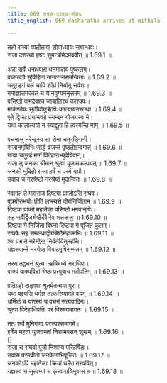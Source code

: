 ```yaml
---
title: 069 जनक-दशरथ-संवादः
title_english: 069 dasharatha arrives at mithila

---
```

<div class="audioEmbed"  caption="श्रीराम-हरिसीताराममूर्ति-घनपाठिभ्यां वचनम्" src="https://archive.org/download/Ramayana-recitation-Sriram-harisItArAmamUrti-Ghanapaati-v2/Kanda_1/Kanda_1_BK-069-Janaka_Dasharatha_Samvadhaha.mp3"></div>

ततो रात्र्यां व्यतीतायां सोपाध्यायः सबान्धवः।  
राजा दशरथो हृष्टः सुमन्त्रमिदमब्रवीत् ॥ 1.69.1 ॥   

अद्य सर्वे धनाध्यक्षा धनमादाय पुष्कलम्।  
व्रजन्त्वग्रे सुविहिता नानारत्नसमन्विताः ॥ 1.69.2 ॥   
चतुरङ्गं बलं चापि शीघ्रं निर्यातु सर्वशः।  
ममाज्ञासमकालं च यानयुग्यमनुत्तमम् ॥ 1.69.3 ॥   
वसिष्ठो वामदेवश्च जाबालिरथ काश्यपः।  
मार्कण्डेयः सुदीर्घायुर्ऋषिः कात्यायनस्तथा ॥ 1.69.4 ॥   
एते द्विजाः प्रयान्त्वग्रे स्यन्दनं योजयस्व मे।  
यथा कालात्ययो न स्याद्दूता हि त्वरयन्ति माम् ॥ 1.69.5 ॥   

वचनात्तु नरेन्द्रस्य सा सेना चतुरङ्गिणी।  
राजानमृषिभिः सार्द्धं व्रजन्तं पृष्ठतोऽन्वगात् ॥ 1.69.6 ॥   
गत्वा चतुरहं मार्गं विदेहानभ्युपेयिवान्।  
राजा तु जनकः श्रीमान् श्रुत्वा पूजामकल्पयत् ॥ 1.69.7 ॥   
जनको मुदितो राजा हर्षं च परमं ययौ।  
उवाच च नरश्रेष्ठो नरश्रेष्ठं मुदान्वितः ॥ 1.69.8 ॥   

स्वागतं ते महाराज दिष्ट्या प्राप्तोऽसि राघव।  
पुत्रयोरुभयोः प्रीतिं लप्स्यसे वीर्यनिर्जिताम् ॥ 1.69.9 ॥   
दिष्ट्या प्राप्तो महातेजा वसिष्ठो भगवानृषिः।  
सह सर्वैर्द्विजश्रेष्ठैर्देवैरिव शतक्रतुः ॥ 1.69.10 ॥   
दिष्ट्या मे निर्जिता विघ्ना दिष्ट्या मे पूजितं कुलम्।  
राघवैः सह सम्बन्धाद्वीर्यश्रेष्ठैर्महात्मभिः ॥ 1.69.11 ॥   
श्वः प्रभाते नरेन्द्रेन्द्र निर्वर्तयितुमर्हसि।  
यज्ञस्यान्ते नरश्रेष्ठ विवाहमृषिसम्मतम् ॥ 1.69.12 ॥   

तस्य तद्वचनं श्रुत्या ऋषिमध्ये नराधिपः।  
वाक्यं वाक्यविदां श्रेष्ठः प्रत्युवाच महीपतिम् ॥ 1.69.13 ॥   

प्रतिग्रहो दातृवशः श्रुतमेतन्मया पुरा।  
यथा वक्ष्यसि धर्मज्ञ तत्करिष्यामहे वयम् ॥ 1.69.14 ॥   
धर्मिष्ठं च यशस्यं च वचनं सत्यवादिनः।  
श्रुत्वा विदेहाधिपतिः परं विस्मयमागतः ॥ 1.69.15 ॥   

ततः सर्वे मुनिगणाः परस्परसमागमे।  
हर्षेण महता युक्तास्तां निशामवसन् सुखम् ॥ 1.69.16 ॥   
[]  
राजा च राघवौ पुत्रौ निशाम्य परिहर्षितः।  
उवास परमप्रीतो जनकेनाभिपूजितः ॥ 1.69.17 ॥   
जनकोऽपि महातेजाः क्रियां धर्मेण तत्त्ववित्।  
यज्ञस्य च सुताभ्यां च कृत्वारात्रिमुवास ह ॥ 1.69.18 ॥   